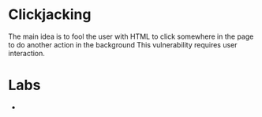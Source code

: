 # Clickjacking
The main idea is to fool the user with HTML to click somewhere in the page to do another action in the background
This vulnerability requires user interaction.

# Labs
- 
